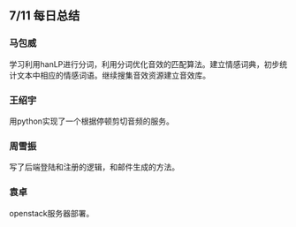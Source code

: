 ## 7/11 每日总结

### 马包威
学习利用hanLP进行分词，利用分词优化音效的匹配算法。建立情感词典，初步统计文本中相应的情感词语。继续搜集音效资源建立音效库。

### 王绍宇
用python实现了一个根据停顿剪切音频的服务。

### 周雪振
写了后端登陆和注册的逻辑，和邮件生成的方法。

### 袁卓
openstack服务器部署。